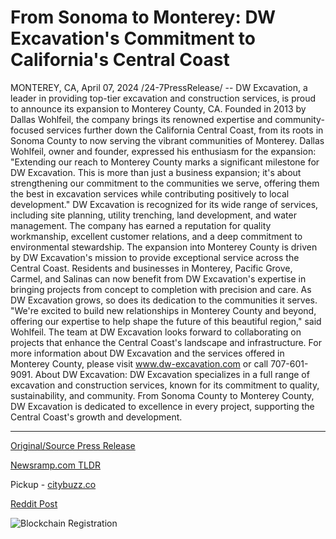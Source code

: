 # From Sonoma to Monterey: DW Excavation's Commitment to California's Central Coast

MONTEREY, CA, April 07, 2024 /24-7PressRelease/ -- DW Excavation, a leader in providing top-tier excavation and construction services, is proud to announce its expansion to Monterey County, CA. Founded in 2013 by Dallas Wohlfeil, the company brings its renowned expertise and community-focused services further down the California Central Coast, from its roots in Sonoma County to now serving the vibrant communities of Monterey.  Dallas Wohlfeil, owner and founder, expressed his enthusiasm for the expansion: "Extending our reach to Monterey County marks a significant milestone for DW Excavation. This is more than just a business expansion; it's about strengthening our commitment to the communities we serve, offering them the best in excavation services while contributing positively to local development."  DW Excavation is recognized for its wide range of services, including site planning, utility trenching, land development, and water management. The company has earned a reputation for quality workmanship, excellent customer relations, and a deep commitment to environmental stewardship.  The expansion into Monterey County is driven by DW Excavation's mission to provide exceptional service across the Central Coast. Residents and businesses in Monterey, Pacific Grove, Carmel, and Salinas can now benefit from DW Excavation's expertise in bringing projects from concept to completion with precision and care.  As DW Excavation grows, so does its dedication to the communities it serves. "We're excited to build new relationships in Monterey County and beyond, offering our expertise to help shape the future of this beautiful region," said Wohlfeil. The team at DW Excavation looks forward to collaborating on projects that enhance the Central Coast's landscape and infrastructure.  For more information about DW Excavation and the services offered in Monterey County, please visit www.dw-excavation.com or call 707-601-9091.  About DW Excavation:  DW Excavation specializes in a full range of excavation and construction services, known for its commitment to quality, sustainability, and community. From Sonoma County to Monterey County, DW Excavation is dedicated to excellence in every project, supporting the Central Coast's growth and development. 

---

[Original/Source Press Release](https://www.24-7pressrelease.com/press-release/509857/from-sonoma-to-monterey-dw-excavations-commitment-to-californias-central-coast)
                    

[Newsramp.com TLDR](https://newsramp.com/curated-news/dw-excavation-expands-to-monterey-county-ca/13be0b3009bbf267d29a54e91a5599d3) 


Pickup - [citybuzz.co](https://citybuzz.co/2024/04/07/dw-excavation-expands-to-monterey-county-bringing-expertise-to-california-s-central-coast)
 



[Reddit Post](https://www.reddit.com/r/Business_NewsRamp/comments/1bxyc2p/dw_excavation_expands_to_monterey_county_ca/) 



![Blockchain Registration](https://cdn.newsramp.app/24-7PressRelease/qrcode/244/7/filoLhdd.webp)